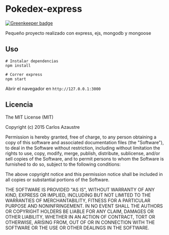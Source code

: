 # Pokedex-express

[![Greenkeeper badge](https://badges.greenkeeper.io/aranajhonny/pokedex-express.svg)](https://greenkeeper.io/)

Pequeño proyecto realizado con express, ejs, mongodb y mongoose

## Uso

```
# Instalar dependencias
npm install

# Correr express
npm start
```

Abrir el navegador en `http://127.0.0.1:3000`

## Licencia

The MIT License (MIT)

Copyright (c) 2015 Carlos Azaustre

Permission is hereby granted, free of charge, to any person obtaining a copy of this software and associated documentation files (the "Software"), to deal in the Software without restriction, including without limitation the rights to use, copy, modify, merge, publish, distribute, sublicense, and/or sell copies of the Software, and to permit persons to whom the Software is furnished to do so, subject to the following conditions:

The above copyright notice and this permission notice shall be included in all copies or substantial portions of the Software.

THE SOFTWARE IS PROVIDED "AS IS", WITHOUT WARRANTY OF ANY KIND, EXPRESS OR IMPLIED, INCLUDING BUT NOT LIMITED TO THE WARRANTIES OF MERCHANTABILITY, FITNESS FOR A PARTICULAR PURPOSE AND NONINFRINGEMENT. IN NO EVENT SHALL THE AUTHORS OR COPYRIGHT HOLDERS BE LIABLE FOR ANY CLAIM, DAMAGES OR OTHER LIABILITY, WHETHER IN AN ACTION OF CONTRACT, TORT OR OTHERWISE, ARISING FROM, OUT OF OR IN CONNECTION WITH THE SOFTWARE OR THE USE OR OTHER DEALINGS IN THE SOFTWARE.

